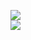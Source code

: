 [![](https://img.shields.io/badge/Made%20With-Github%20Spray-lightgrey.svg?style=for-the-badge&logo=github)](https://github.com/Annihil/github-spray#22906)  
[![](https://i.imgur.com/2DrTn0Z.gif)](https://github.com/Annihil/github-spray)